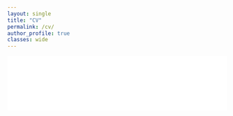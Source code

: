 ```yaml
---
layout: single
title: "CV"
permalink: /cv/
author_profile: true
classes: wide
---
```


<embed src="{{ '/assets/files/Resume_CV_25_9_2025_website.pdf' | relative_url }}" type="application/pdf" width="100%" height="125px">
